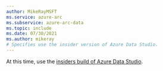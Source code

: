 ```yaml
---
author: MikeRayMSFT
ms.service: azure-arc
ms.subservice: azure-arc-data
ms.topic: include
ms.date: 07/30/2021
ms.author: mikeray
# Specifies use the insider version of Azure Data Studio.
---
```


At this time, use the [insiders build of Azure Data Studio](https://github.com/microsoft/azuredatastudio#try-out-the-latest-insiders-build-from-main). 
